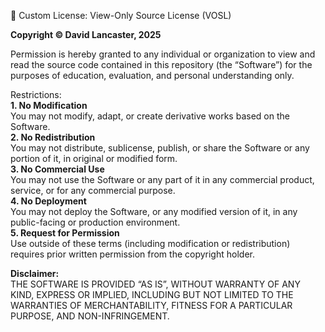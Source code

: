 📄 Custom License: View-Only Source License (VOSL)

**Copyright © David Lancaster, 2025**

Permission is hereby granted to any individual or organization to view and read the source code contained in this repository (the “Software”) for the purposes of education, evaluation, and personal understanding only.

Restrictions:  
		**1.	No Modification**  
			You may not modify, adapt, or create derivative works based on the Software.  
		**2.	No Redistribution**  
			You may not distribute, sublicense, publish, or share the Software or any portion of it, in original or modified form.  
		**3.	No Commercial Use**  
			You may not use the Software or any part of it in any commercial product, service, or for any commercial purpose.  
		**4.	No Deployment**  
			You may not deploy the Software, or any modified version of it, in any public-facing or production environment.  
		**5.	Request for Permission**  
			Use outside of these terms (including modification or redistribution) requires prior written permission from the copyright holder.  

**Disclaimer:**  
THE SOFTWARE IS PROVIDED “AS IS”, WITHOUT WARRANTY OF ANY KIND, EXPRESS OR IMPLIED, INCLUDING BUT NOT LIMITED TO THE WARRANTIES OF MERCHANTABILITY, FITNESS FOR A PARTICULAR PURPOSE, AND NON-INFRINGEMENT.

